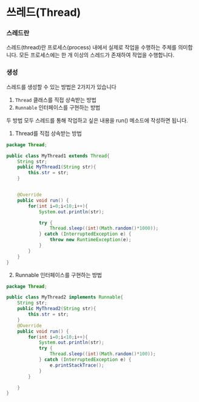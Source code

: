 # 쓰레드(Thread)
### 스레드란
스레드(thread)란 프로세스(process) 내에서 실제로 작업을 수행하는 주체를 의미합니다.
모든 프로세스에는 한 개 이상의 스레드가 존재하여 작업을 수행합니다.
### 생성
스레드를 생성할 수 있는 방법은 2가지가 있습니다
1. `Thread` 클래스를 직접 상속받는 방법
2. `Runnable` 인터페이스를 구현하는 방법

두 방법 모두 스레드를 통해 작업하고 싶은 내용을 run() 메소드에 작성하면 됩니다.



1. Thread를 직접 상속받는 방법
```java
package Thread;

public class MyThread1 extends Thread{
    String str;
    public MyThread1(String str){
        this.str = str;
    }


    @Override
    public void run() {
        for(int i=0;i<10;i++){
            System.out.println(str);

            try {
                Thread.sleep((int)(Math.random()*1000));
            } catch (InterruptedException e) {
                throw new RuntimeException(e);
            }
        }
    }
}
```

2. Runnable 인터페이스를 구현하는 방법
```java
package Thread;

public class MyThread2 implements Runnable{
    String str;
    public MyThread2(String str){
        this.str = str;
    }
    @Override
    public void run() {
        for(int i=0;i<10;i++){
            System.out.println(str);
            try {
                Thread.sleep((int)(Math.random()*100));
            } catch (InterruptedException e) {
                e.printStackTrace();
            }
        }

    }
}
```

